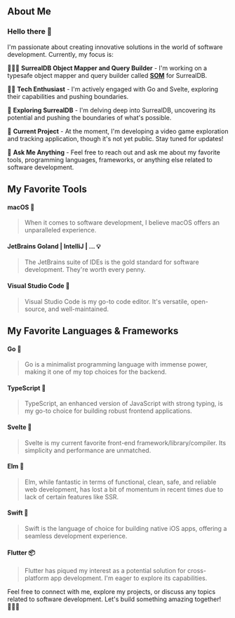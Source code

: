 ## About Me

### Hello there 👋

I'm passionate about creating innovative solutions in the world of software development. Currently, my focus is:

👨🏻‍🎨 **SurrealDB Object Mapper and Query Builder** - I'm working on a typesafe object mapper and query builder called [**SOM**](https://github.com/go-surreal/som) for SurrealDB.

👨‍💻 **Tech Enthusiast** - I'm actively engaged with Go and Svelte, exploring their capabilities and pushing boundaries.

🌱 **Exploring SurrealDB** - I'm delving deep into SurrealDB, uncovering its potential and pushing the boundaries of what's possible.

🔭 **Current Project** - At the moment, I'm developing a video game exploration and tracking application, though it's not yet public. Stay tuned for updates!

💬 **Ask Me Anything** - Feel free to reach out and ask me about my favorite tools, programming languages, frameworks, or anything else related to software development.

## My Favorite Tools

#### macOS 🍎

> When it comes to software development, I believe macOS offers an unparalleled experience.

#### JetBrains Goland | IntelliJ | ... 💡

> The JetBrains suite of IDEs is the gold standard for software development. They're worth every penny.

#### Visual Studio Code 📝

> Visual Studio Code is my go-to code editor. It's versatile, open-source, and well-maintained.

## My Favorite Languages & Frameworks

#### Go 🐹

> Go is a minimalist programming language with immense power, making it one of my top choices for the backend.

#### TypeScript 📜

> TypeScript, an enhanced version of JavaScript with strong typing, is my go-to choice for building robust frontend applications.

#### Svelte 🚀

> Svelte is my current favorite front-end framework/library/compiler. Its simplicity and performance are unmatched.

#### Elm 🌳

> Elm, while fantastic in terms of functional, clean, safe, and reliable web development, has lost a bit of momentum in recent times due to lack of certain features like SSR.

#### Swift 📱

> Swift is the language of choice for building native iOS apps, offering a seamless development experience.

#### Flutter 📦

> Flutter has piqued my interest as a potential solution for cross-platform app development. I'm eager to explore its capabilities.

Feel free to connect with me, explore my projects, or discuss any topics related to software development. Let's build something amazing together! 👨‍💻🚀

